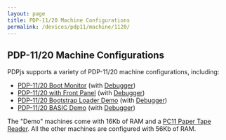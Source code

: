 ```yaml
---
layout: page
title: PDP-11/20 Machine Configurations
permalink: /devices/pdp11/machine/1120/
---
```


PDP-11/20 Machine Configurations
--------------------------------

PDPjs supports a variety of PDP-11/20 machine configurations, including:

* [PDP-11/20 Boot Monitor](/devices/pdp11/machine/1120/monitor/) (with [Debugger](/devices/pdp11/machine/1120/monitor/debugger/))
* [PDP-11/20 with Front Panel](/devices/pdp11/machine/1120/panel) (with [Debugger](/devices/pdp11/machine/1120/panel/debugger/))
* [PDP-11/20 Bootstrap Loader Demo](/devices/pdp11/machine/1120/bootstrap/) (with [Debugger](/devices/pdp11/machine/1120/bootstrap/debugger/))
* [PDP-11/20 BASIC Demo](/devices/pdp11/machine/1120/basic/) (with [Debugger](/devices/pdp11/machine/1120/basic/debugger/))

The "Demo" machines come with 16Kb of RAM and a [PC11 Paper Tape Reader](/devices/pdp11/pc11/).  All the other machines
are configured with 56Kb of RAM.
